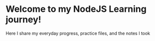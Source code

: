 # Welcome to my NodeJS Learning journey!

Here I share my everyday progress, practice files, and the notes I took